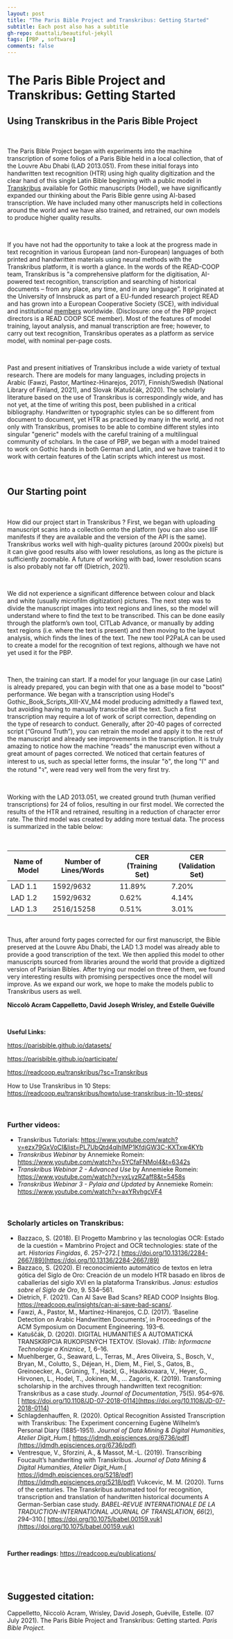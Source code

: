 ```yaml
---
layout: post
title: "The Paris Bible Project and Transkribus: Getting Started"
subtitle: Each post also has a subtitle
gh-repo: daattali/beautiful-jekyll
tags: [PBP , software]
comments: false
---
```


# **The Paris Bible Project and Transkribus: Getting Started**

## **Using Transkribus in the Paris Bible Project**

<br>

The Paris Bible Project began with experiments into the machine transcription of some folios of a Paris Bible held in a local collection, that of the Louvre Abu Dhabi (LAD 2013.051). From these initial forays into handwritten text recognition (HTR) using high quality digitization and the clear hand of this single Latin Bible beginning with a public model in [Transkribus](https://readcoop.eu/transkribus/) available for Gothic manuscripts (Hodel), we have significantly expanded our thinking about the Paris Bible genre using AI-based transcription. We have included many other manuscripts held in collections around the world and we have also trained, and retrained, our own models to produce higher quality results. 

<br>

If you have not had the opportunity to take a look at the progress made in text recognition in various European (and non-European) languages of both printed and handwritten materials using neural methods with the Transkribus platform, it is worth a glance. In the words of the READ-COOP team, Transkribus is "a comprehensive platform for the digitisation, AI-powered text recognition, transcription and searching of historical documents – from any place, any time, and in any language”. It originated at the University of Innsbruck as part of a EU-funded research project READ and has grown into a European Cooperative Society (SCE), with individual and institutional [members](https://readcoop.eu/members/) worldwide. (Disclosure: one of the PBP project directors is a READ COOP SCE member). Most of the features of model training, layout analysis, and manual transcription are free; however, to carry out text recognition, Transkribus operates as a platform as service model, with nominal per-page costs.

<br>

Past and present initiatives of Transkribus include a wide variety of textual research. There are models for many languages, including projects in Arabic (Fawzi, Pastor, Martínez-Hinarejos, 2017), Finnish/Swedish (National Library of Finland, 2021), and Slovak (Katuščák, 2020). The scholarly literature based on the use of Transkribus is correspondingly wide, and has not yet, at the time of writing this post, been published in a critical bibliography. Handwritten or typographic styles can be so different from document to document, yet HTR as practiced by many in the world, and not only with Transkribus, promises to be able to combine different styles into singular "generic" models with the careful training of a multilingual community of scholars. In the case of PBP, we began with a model trained to work on Gothic hands in both German and Latin, and we have trained it to work with certain features of the Latin scripts which interest us most. 

<br>

## **Our Starting point**

<br>

How did our project start in Transkribus ? First, we began with uploading manuscript scans into a collection onto the platform (you can also use IIIF manifests if they are available and the version of the API is the same). Transkribus works well with high-quality pictures (around 2000x pixels) but it can give good results also with lower resolutions, as long as the picture is sufficiently zoomable. A future of working with bad, lower resolution scans is also probably not far off (Dietrich, 2021). 

<br>

We did not experience a significant difference between colour and black and white (usually microfilm digitization) pictures. The next step was to divide the manuscript images into text regions and lines, so the model will understand where to find the text to be transcribed. This can be done easily through the platform’s own tool, CITLab Advance, or manually by adding text regions (i.e. where the text is present) and then moving to the layout analysis, which finds the lines of the text. The new tool P2PaLA can be used to create a model for the recognition of text regions, although we have not yet used it for the PBP.

<br>

Then, the training can start. If a model for your language (in our case Latin) is already prepared, you can begin with that one as a base model to "boost" performance. We began with a transcription using Hodel's Gothic_Book_Scripts_XIII-XV_M4 model producing admittedly a flawed text, but avoiding having to manually transcribe all the text. Such a first transcription may require a lot of work of script correction, depending on the type of research to conduct. Generally, after 20-40 pages of corrected script (“Ground Truth”), you can retrain the model and apply it to the rest of the manuscript and already see improvements in the transcription. It is truly amazing to notice how the machine “reads” the manuscript even without a great amount of pages corrected. We noticed that certain features of interest to us, such as special letter forms, the insular "ꝺ", the long "ſ" and the rotund "ꝛ", were read very well from the very first try. 

<br>

Working with the LAD 2013.051, we created ground truth (human verified transcriptions) for 24 of folios, resulting in our first model. We corrected the results of the HTR and retrained, resulting in a reduction of character error rate. The third model was created by adding more textual data. The process is summarized in the table below: 

<br>

| Name of Model | Number of Lines/Words | CER (Training Set) | CER (Validation Set) |
| ------------- | --------------------- | ------------------ | -------------------- |
| LAD 1.1       | 1592/9632             | 11.89%             | 7.20%                |
| LAD 1.2       | 1592/9632             | 0.62%              | 4.14%                |
| LAD 1.3       | 2516/15258            | 0.51%              | 3.01%                |

<br>

Thus, after around forty pages corrected for our first manuscript, the Bible preserved at the Louvre Abu Dhabi, the LAD 1.3 model was already able to provide a good transcription of the text. We then applied this model to other manuscripts sourced from libraries around the world that provide a digitized version of Parisian Bibles. After trying our model on three of them, we found very interesting results with promising perspectives once the model will improve. As we expand our work, we hope to make the models public to Transkribus users as well. 

**Niccolò Acram Cappelletto, David Joseph Wrisley, and Estelle Guéville**

<br>



**Useful Links:**


https://parisbible.github.io/datasets/

https://parisbible.github.io/participate/

https://readcoop.eu/transkribus/?sc=Transkribus 

How to Use Transkribus in 10 Steps: https://readcoop.eu/transkribus/howto/use-transkribus-in-10-steps/

<br>

### **Further videos:**


- Transkribus Tutorials: https://www.youtube.com/watch?v=ezx79GxVoCI&list=PL7UbQtd4qlhIMP1KfdjGW3C-KXTxw4KYb
- *Transkribus Webinar* by Annemieke Romein: https://www.youtube.com/watch?v=5YCfaFNMol4&t=6342s
- *Transkribus Webinar 2 - Advanced Use* by Annemieke Romein: https://www.youtube.com/watch?v=yxLyzRZaff8&t=5458s
- *Transkribus Webinar 3 - Pylaia and Updated* by Annemieke Romein: https://www.youtube.com/watch?v=axYRvhgcVF4 

<br>

### **Scholarly articles on Transkribus:**


- Bazzaco, S. (2018). El Progetto Mambrino y las tecnologías OCR: Estado de la cuestión = Mambrino Project and OCR technologies: state of the art. *Historias Fingidas*, *6*. 257–272.[ https://doi.org/10.13136/2284-2667/89](https://doi.org/10.13136/2284-2667/89)
- Bazzaco, S. (2020). El reconocimiento automático de textos en letra gótica del Siglo de Oro: Creación de un modelo HTR basado en libros de caballerías del siglo XVI en la plataforma Transkribus. *Janus: estudios sobre el Siglo de Oro*, 9. 534–561.
- Dietrich, F. (2021). Can AI Save Bad Scans? READ COOP Insights Blog. https://readcoop.eu/insights/can-ai-save-bad-scans/. 
- Fawzi, A., Pastor, M., Martínez-Hinarejos, C.D. (2017). ‘Baseline Detection on Arabic Handwritten Documents’, in Proceedings of the ACM Symposium on Document Engineering. 193–6.
- Katuščák, D. (2020). DIGITAL HUMANITIES A AUTOMATICKÁ TRANSKRIPCIA RUKOPISNÝCH TEXTOV. (Slovak). *ITlib: Informacne Technologie a Kniznice*, *1*, 6–16.
- Muehlberger, G., Seaward, L., Terras, M., Ares Oliveira, S., Bosch, V., Bryan, M., Colutto, S., Déjean, H., Diem, M., Fiel, S., Gatos, B., Greinoecker, A., Grüning, T., Hackl, G., Haukkovaara, V., Heyer, G., Hirvonen, L., Hodel, T., Jokinen, M., … Zagoris, K. (2019). Transforming scholarship in the archives through handwritten text recognition: Transkribus as a case study. *Journal of Documentation*, 75(5). 954–976.[ https://doi.org/10.1108/JD-07-2018-0114](https://doi.org/10.1108/JD-07-2018-0114)
- Schlagdenhauffen, R. (2020). Optical Recognition Assisted Transcription with Transkribus: The Experiment concerning Eugène Wilhelm’s Personal Diary (1885-1951). *Journal of Data Mining & Digital Humanities*, *Atelier Digit_Hum*.[ https://jdmdh.episciences.org/6736/pdf](https://jdmdh.episciences.org/6736/pdf)
- Ventresque, V., Sforzini, A., & Massot, M.-L. (2019). Transcribing Foucault’s handwriting with Transkribus. *Journal of Data Mining & Digital Humanities*, *Atelier Digit_Hum*.[ https://jdmdh.episciences.org/5218/pdf](https://jdmdh.episciences.org/5218/pdf)
  Vukcevic, M. M. (2020). Turns of the centuries. The Transkribus automated tool for recognition, transcription and translation of handwritten historical documents A German-Serbian case study. *BABEL-REVUE INTERNATIONALE DE LA TRADUCTION-INTERNATIONAL JOURNAL OF TRANSLATION*, *66*(2), 294–310.[ https://doi.org/10.1075/babel.00159.vuk](https://doi.org/10.1075/babel.00159.vuk)

<br>

**Further readings**: https://readcoop.eu/publications/


<br>
<br>

## **Suggested citation:**

Cappelletto, Niccolò Acram, Wrisley, David Joseph, Guéville, Estelle. (07 July 2021). The Paris Bible Project and Transkribus: Getting started. *Paris Bible Project.*

